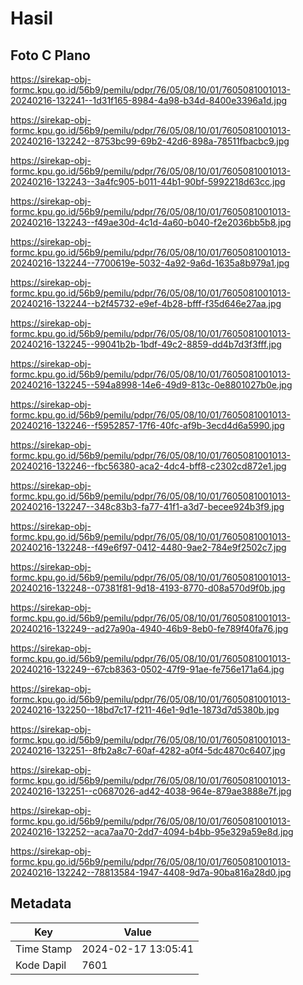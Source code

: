 # Hasil

## Foto C Plano

https://sirekap-obj-formc.kpu.go.id/56b9/pemilu/pdpr/76/05/08/10/01/7605081001013-20240216-132241--1d31f165-8984-4a98-b34d-8400e3396a1d.jpg

https://sirekap-obj-formc.kpu.go.id/56b9/pemilu/pdpr/76/05/08/10/01/7605081001013-20240216-132242--8753bc99-69b2-42d6-898a-78511fbacbc9.jpg

https://sirekap-obj-formc.kpu.go.id/56b9/pemilu/pdpr/76/05/08/10/01/7605081001013-20240216-132243--3a4fc905-b011-44b1-90bf-5992218d63cc.jpg

https://sirekap-obj-formc.kpu.go.id/56b9/pemilu/pdpr/76/05/08/10/01/7605081001013-20240216-132243--f49ae30d-4c1d-4a60-b040-f2e2036bb5b8.jpg

https://sirekap-obj-formc.kpu.go.id/56b9/pemilu/pdpr/76/05/08/10/01/7605081001013-20240216-132244--7700619e-5032-4a92-9a6d-1635a8b979a1.jpg

https://sirekap-obj-formc.kpu.go.id/56b9/pemilu/pdpr/76/05/08/10/01/7605081001013-20240216-132244--b2f45732-e9ef-4b28-bfff-f35d646e27aa.jpg

https://sirekap-obj-formc.kpu.go.id/56b9/pemilu/pdpr/76/05/08/10/01/7605081001013-20240216-132245--99041b2b-1bdf-49c2-8859-dd4b7d3f3fff.jpg

https://sirekap-obj-formc.kpu.go.id/56b9/pemilu/pdpr/76/05/08/10/01/7605081001013-20240216-132245--594a8998-14e6-49d9-813c-0e8801027b0e.jpg

https://sirekap-obj-formc.kpu.go.id/56b9/pemilu/pdpr/76/05/08/10/01/7605081001013-20240216-132246--f5952857-17f6-40fc-af9b-3ecd4d6a5990.jpg

https://sirekap-obj-formc.kpu.go.id/56b9/pemilu/pdpr/76/05/08/10/01/7605081001013-20240216-132246--fbc56380-aca2-4dc4-bff8-c2302cd872e1.jpg

https://sirekap-obj-formc.kpu.go.id/56b9/pemilu/pdpr/76/05/08/10/01/7605081001013-20240216-132247--348c83b3-fa77-41f1-a3d7-becee924b3f9.jpg

https://sirekap-obj-formc.kpu.go.id/56b9/pemilu/pdpr/76/05/08/10/01/7605081001013-20240216-132248--f49e6f97-0412-4480-9ae2-784e9f2502c7.jpg

https://sirekap-obj-formc.kpu.go.id/56b9/pemilu/pdpr/76/05/08/10/01/7605081001013-20240216-132248--07381f81-9d18-4193-8770-d08a570d9f0b.jpg

https://sirekap-obj-formc.kpu.go.id/56b9/pemilu/pdpr/76/05/08/10/01/7605081001013-20240216-132249--ad27a90a-4940-46b9-8eb0-fe789f40fa76.jpg

https://sirekap-obj-formc.kpu.go.id/56b9/pemilu/pdpr/76/05/08/10/01/7605081001013-20240216-132249--67cb8363-0502-47f9-91ae-fe756e171a64.jpg

https://sirekap-obj-formc.kpu.go.id/56b9/pemilu/pdpr/76/05/08/10/01/7605081001013-20240216-132250--18bd7c17-f211-46e1-9d1e-1873d7d5380b.jpg

https://sirekap-obj-formc.kpu.go.id/56b9/pemilu/pdpr/76/05/08/10/01/7605081001013-20240216-132251--8fb2a8c7-60af-4282-a0f4-5dc4870c6407.jpg

https://sirekap-obj-formc.kpu.go.id/56b9/pemilu/pdpr/76/05/08/10/01/7605081001013-20240216-132251--c0687026-ad42-4038-964e-879ae3888e7f.jpg

https://sirekap-obj-formc.kpu.go.id/56b9/pemilu/pdpr/76/05/08/10/01/7605081001013-20240216-132252--aca7aa70-2dd7-4094-b4bb-95e329a59e8d.jpg

https://sirekap-obj-formc.kpu.go.id/56b9/pemilu/pdpr/76/05/08/10/01/7605081001013-20240216-132242--78813584-1947-4408-9d7a-90ba816a28d0.jpg


## Metadata

| Key        | Value               |
| ---------- | ------------------- |
| Time Stamp | 2024-02-17 13:05:41 |
| Kode Dapil | 7601                |



